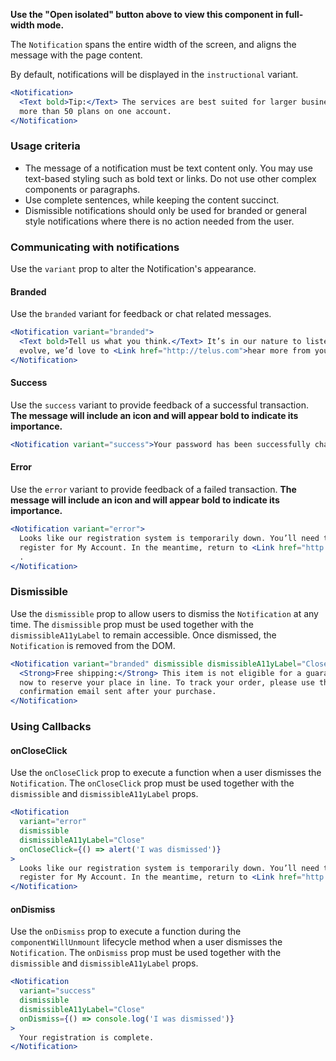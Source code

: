 **Use the "Open isolated" button above to view this component in full-width mode.**

The `Notification` spans the entire width of the screen, and aligns the message with the page content.

By default, notifications will be displayed in the `instructional` variant.

```jsx { "props": { "className": "docs_full-width-playground" } }
<Notification>
  <Text bold>Tip:</Text> The services are best suited for larger business organizations ordering
  more than 50 plans on one account.
</Notification>
```

### Usage criteria

- The message of a notification must be text content only. You may use text-based styling such as bold text or links. Do
  not use other complex components or paragraphs.
- Use complete sentences, while keeping the content succinct.
- Dismissible notifications should only be used for branded or general style notifications where there is no action needed from the user.

### Communicating with notifications

Use the `variant` prop to alter the Notification's appearance.

#### Branded

Use the `branded` variant for feedback or chat related messages.

```jsx { "props": { "className": "docs_full-width-playground" } }
<Notification variant="branded">
  <Text bold>Tell us what you think.</Text> It’s in our nature to listen. As TELUS.com continues to
  evolve, we’d love to <Link href="http://telus.com">hear more from you</Link>.
</Notification>
```

#### Success

Use the `success` variant to provide feedback of a successful transaction. **The message will include an icon and will appear bold to indicate its importance.**

```jsx { "props": { "className": "docs_full-width-playground" } }
<Notification variant="success">Your password has been successfully changed.</Notification>
```

#### Error

Use the `error` variant to provide feedback of a failed transaction. **The message will include an icon and will appear bold to indicate its importance.**

```jsx { "props": { "className": "docs_full-width-playground" } }
<Notification variant="error">
  Looks like our registration system is temporarily down. You’ll need to come back another time to
  register for My Account. In the meantime, return to <Link href="http://telus.com">TELUS.com</Link>
  .
</Notification>
```

### Dismissible

Use the `dismissible` prop to allow users to dismiss the `Notification` at any time. The `dismissible` prop must be used together with the `dismissibleA11yLabel` to remain accessible. Once dismissed, the `Notification` is removed from the DOM.

```jsx { "props": { "className": "docs_full-width-playground" } }
<Notification variant="branded" dismissible dismissibleA11yLabel="Close">
  <Strong>Free shipping:</Strong> This item is not eligible for a guaranteed delivery date. Order
  now to reserve your place in line. To track your order, please use the order tracking tool in the
  confirmation email sent after your purchase.
</Notification>
```

### Using Callbacks

#### onCloseClick

Use the `onCloseClick` prop to execute a function when a user dismisses the `Notification`. The `onCloseClick` prop must be used together with the `dismissible` and `dismissibleA11yLabel` props.

```jsx { "props": { "className": "docs_full-width-playground" } }
<Notification
  variant="error"
  dismissible
  dismissibleA11yLabel="Close"
  onCloseClick={() => alert('I was dismissed')}
>
  Looks like our registration system is temporarily down. You’ll need to come back another time to
  register for My Account. In the meantime, return to <Link href="http://telus.com">TELUS.com</Link>
</Notification>
```

#### onDismiss

Use the `onDismiss` prop to execute a function during the `componentWillUnmount` lifecycle method when a user dismisses the `Notification`. The `onDismiss` prop must be used together with the `dismissible` and `dismissibleA11yLabel` props.

```jsx { "props": { "className": "docs_full-width-playground" } }
<Notification
  variant="success"
  dismissible
  dismissibleA11yLabel="Close"
  onDismiss={() => console.log('I was dismissed')}
>
  Your registration is complete.
</Notification>
```
